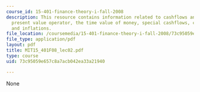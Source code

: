 ```yaml
---
course_id: 15-401-finance-theory-i-fall-2008
description: This resource contains information related to cashflows and assets, the
  present value operator, the time value of money, special cashflows, compounding,
  and inflations.
file_location: /coursemedia/15-401-finance-theory-i-fall-2008/73c95059e657c8a7acb042ea33a21940_MIT15_401F08_lec02.pdf
file_type: application/pdf
layout: pdf
title: MIT15_401F08_lec02.pdf
type: course
uid: 73c95059e657c8a7acb042ea33a21940

---
```

None